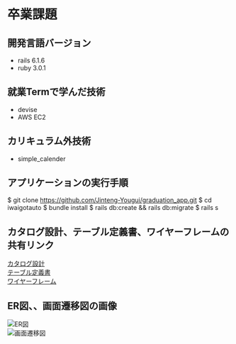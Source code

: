 # 卒業課題
## 開発言語バージョン
 - rails 6.1.6
 - ruby 3.0.1

## 就業Termで学んだ技術
 - devise
 - AWS EC2

## カリキュラム外技術
 - simple_calender

 ## アプリケーションの実行手順
  $ git clone https://github.com/Jinteng-Yougui/graduation_app.git 
  $ cd iwaigotauto 
  $ bundle install
  $ rails db:create && rails db:migrate
  $ rails s  

## カタログ設計、テーブル定義書、ワイヤーフレームの共有リンク
 [カタログ設計](hhttps://docs.google.com/spreadsheets/d/1_TFuGwPiHCuG-bPi9dH-qgoztzAOmDAhTqOLpczz1gI/edit?usp=sharing)  
 [テーブル定義書](https://docs.google.com/spreadsheets/d/1e8fFRM11rXSeeq2lpBC3qI-VcUNWEEvjdLwvdZyqtno/edit?usp=sharing)  
 [ワイヤーフレーム](https://drive.google.com/file/d/1NUPZoTZOaiiGZwh5tmbf4bAt8yGQbgQW/view?usp=sharing)

##  ER図、、画面遷移図の画像
 ![ER図](https://drive.google.com/file/d/1uUaGjueb2pZEqtIaLlouaYpNKkntdUwz/view?usp=sharing)  
 ![画面遷移図](https://drive.google.com/file/d/1_wyE1w_0B1A7-IvSNkpnhOr46PX_sHOA/view?usp=sharing)